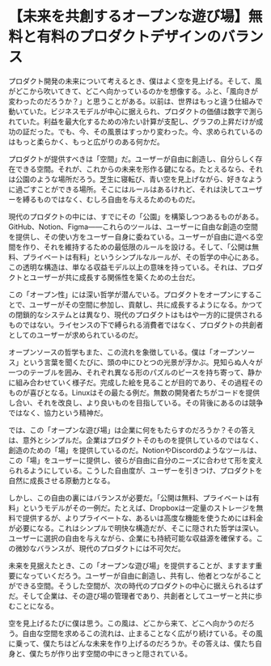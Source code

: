 # 【未来を共創するオープンな遊び場】無料と有料のプロダクトデザインのバランス

プロダクト開発の未来について考えるとき、僕はよく空を見上げる。そして、風がどこから吹いてきて、どこへ向かっているのかを想像する。ふと、「風向きが変わったのだろうか？」と思うことがある。以前は、世界はもっと違う仕組みで動いていた。ビジネスモデルが中心に据えられ、プロダクトの価値は数字で測られていた。利益を最大化するための冷たい計算が支配し、グラフの上昇だけが成功の証だった。でも、今、その風景はすっかり変わった。今、求められているのはもっと柔らかく、もっと広がりのある何かだ。

プロダクトが提供すべきは「空間」だ。ユーザーが自由に創造し、自分らしく存在できる空間。それが、これからの未来を形作る鍵になる。たとえるなら、それは公園のような場所だろう。芝生に寝転び、青い空を見上げながら、好きなように過ごすことができる場所。そこにはルールはあるけれど、それは決してユーザーを縛るものではなく、むしろ自由を与えるためのものだ。

現代のプロダクトの中には、すでにその「公園」を構築しつつあるものがある。GitHub、Notion、Figma——これらのツールは、ユーザーに自由な創造の空間を提供し、その使い方をユーザー自身に委ねている。ユーザーが自由に遊べる空間を作り、それを維持するための最低限のルールを設ける。そして、「公開は無料、プライベートは有料」というシンプルなルールが、その哲学の中心にある。この透明な構造は、単なる収益モデル以上の意味を持っている。それは、プロダクトとユーザーが共に成長する関係性を築くための土台だ。

この「オープン性」には深い哲学が潜んでいる。プロダクトをオープンにすることで、ユーザーがその空間に参加し、貢献し、共に成長するようになる。かつての閉鎖的なシステムとは異なり、現代のプロダクトはもはや一方的に提供されるものではない。ライセンスの下で縛られる消費者ではなく、プロダクトの共創者としてのユーザーが求められているのだ。

オープンソースの哲学もまた、この流れを象徴している。僕は「オープンソース」という言葉を聞くたびに、頭の中にひとつの光景が浮かぶ。見知らぬ人々が一つのテーブルを囲み、それぞれ異なる形のパズルのピースを持ち寄って、静かに組み合わせていく様子だ。完成した絵を見ることが目的であり、その過程そのものが喜びとなる。Linuxはその最たる例だ。無数の開発者たちがコードを提供し合い、それを改良し、より良いものを目指している。その背後にあるのは競争ではなく、協力という精神だ。

では、この「オープンな遊び場」は企業に何をもたらすのだろうか？その答えは、意外とシンプルだ。企業はプロダクトそのものを提供しているのではなく、創造のための「場」を提供しているのだ。NotionやDiscordのようなツールは、この「場」をユーザーに提供し、彼らが自由に自分のニーズに合わせて形を変えられるようにしている。こうした自由度が、ユーザーを引きつけ、プロダクトを自然に成長させる原動力となる。

しかし、この自由の裏にはバランスが必要だ。「公開は無料、プライベートは有料」というモデルがその一例だ。たとえば、Dropboxは一定量のストレージを無料で提供するが、よりプライベートな、あるいは高度な機能を使うためには料金が必要になる。これはシンプルで明快な構造だが、そこに隠された哲学は深い。ユーザーに選択の自由を与えながら、企業にも持続可能な収益源を確保する。この微妙なバランスが、現代のプロダクトには不可欠だ。

未来を見据えたとき、この「オープンな遊び場」を提供することが、ますます重要になっていくだろう。ユーザーが自由に創造し、共有し、他者とつながることができる空間。そうした空間が、次の時代のプロダクトの中心に据えられるはずだ。そして企業は、その遊び場の管理者であり、共創者としてユーザーと共に歩むことになる。

空を見上げるたびに僕は思う。この風は、どこから来て、どこへ向かうのだろう。自由な空間を求めるこの流れは、止まることなく広がり続けている。その風に乗って、僕たちはどんな未来を作り上げるのだろうか。その答えは、僕たち自身と、僕たちが作り出す空間の中にきっと隠されている。